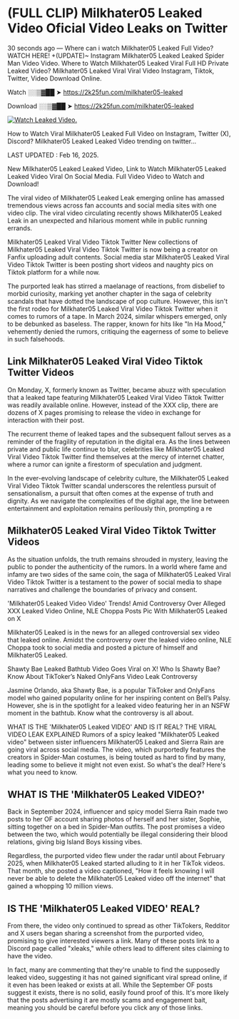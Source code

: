 # (FULL CLIP) Milkhater05 Leaked Video Oficial Video Leaks on Twitter

30 seconds ago — Where can i watch Milkhater05 Leaked Full Video? WATCH HERE! +(UPDATE)~ Instagram Milkhater05 Leaked Leaked Spider Man Video Video. Where to Watch Milkhater05 Leaked Viral Full HD Private Leaked Video? Milkhater05 Leaked Viral Viral Video Instagram, Tiktok, Twitter, Video Download Online.

Watch ░░▒▓██ ➤ https://2k25fun.com/milkhater05-leaked

Download ░░▒▓██ ➤ https://2k25fun.com/milkhater05-leaked

[![Watch Leaked Video.](https://miro.medium.com/v2/resize:fit:828/format:webp/1*cilzJN44JGOrTw9NJCrNHA.gif "Watch Leaked Video")](https://2k25fun.com/milkhater05-leaked)

How to Watch Viral Milkhater05 Leaked Full Video on Instagram, Twitter (X), Discord? Milkhater05 Leaked Leaked Video trending on twitter...

LAST UPDATED : Feb 16, 2025.

New Milkhater05 Leaked Leaked Video, Link to Watch Milkhater05 Leaked Leaked Video Viral On Social Media. Full Video Video to Watch and Download!

The viral video of Milkhater05 Leaked Leak emerging online has amassed tremendous views across fan accounts and social media sites with one video clip. The viral video circulating recently shows Milkhater05 Leaked Leak in an unexpected and hilarious moment while in public running errands.

Milkhater05 Leaked Viral Video Tiktok Twitter New collections of Milkhater05 Leaked Viral Video Tiktok Twitter is now being a creator on Fanfix uploading adult contents. Social media star Milkhater05 Leaked Viral Video Tiktok Twitter is been posting short videos and naughty pics on Tiktok platform for a while now.

The purported leak has stirred a maelanage of reactions, from disbelief to morbid curiosity, marking yet another chapter in the saga of celebrity scandals that have dotted the landscape of pop culture. However, this isn't the first rodeo for Milkhater05 Leaked Viral Video Tiktok Twitter when it comes to rumors of a tape. In March 2024, similar whispers emerged, only to be debunked as baseless. The rapper, known for hits like "In Ha Mood," vehemently denied the rumors, critiquing the eagerness of some to believe in such falsehoods.

## Link Milkhater05 Leaked Viral Video Tiktok Twitter Videos

On Monday, X, formerly known as Twitter, became abuzz with speculation that a leaked tape featuring Milkhater05 Leaked Viral Video Tiktok Twitter was readily available online. However, instead of the XXX clip, there are dozens of X pages promising to release the video in exchange for interaction with their post.

The recurrent theme of leaked tapes and the subsequent fallout serves as a reminder of the fragility of reputation in the digital era. As the lines between private and public life continue to blur, celebrities like Milkhater05 Leaked Viral Video Tiktok Twitter find themselves at the mercy of internet chatter, where a rumor can ignite a firestorm of speculation and judgment.

In the ever-evolving landscape of celebrity culture, the Milkhater05 Leaked Viral Video Tiktok Twitter scandal underscores the relentless pursuit of sensationalism, a pursuit that often comes at the expense of truth and dignity. As we navigate the complexities of the digital age, the line between entertainment and exploitation remains perilously thin, prompting a re

##  Milkhater05 Leaked Viral Video Tiktok Twitter Videos

As the situation unfolds, the truth remains shrouded in mystery, leaving the public to ponder the authenticity of the rumors. In a world where fame and infamy are two sides of the same coin, the saga of Milkhater05 Leaked Viral Video Tiktok Twitter is a testament to the power of social media to shape narratives and challenge the boundaries of privacy and consent.

'Milkhater05 Leaked Video Video' Trends! Amid Controversy Over Alleged XXX Leaked Video Online, NLE Choppa Posts Pic With Milkhater05 Leaked on X

Milkhater05 Leaked is in the news for an alleged controversial sex video that leaked online. Amidst the controversy over the leaked video online, NLE Choppa took to social media and posted a picture of himself and Milkhater05 Leaked.

Shawty Bae Leaked Bathtub Video Goes Viral on X! Who Is Shawty Bae? Know About TikToker’s Naked OnlyFans Video Leak Controversy

Jasmine Orlando, aka Shawty Bae, is a popular TikToker and OnlyFans model who gained popularity online for her inspiring content on Bell’s Palsy. However, she is in the spotlight for a leaked video featuring her in an NSFW moment in the bathtub. Know what the controversy is all about.

WHAT IS THE 'Milkhater05 Leaked VIDEO' AND IS IT REAL? THE VIRAL VIDEO LEAK EXPLAINED Rumors of a spicy leaked "Milkhater05 Leaked video" between sister influencers Milkhater05 Leaked and Sierra Rain are going viral across social media. The video, which purportedly features the creators in Spider-Man costumes, is being touted as hard to find by many, leading some to believe it might not even exist. So what's the deal? Here's what you need to know.

## WHAT IS THE 'Milkhater05 Leaked VIDEO?'

Back in September 2024, influencer and spicy model Sierra Rain made two posts to her OF account sharing photos of herself and her sister, Sophie, sitting together on a bed in Spider-Man outfits. The post promises a video between the two, which would potentially be illegal considering their blood relations, giving big Island Boys kissing vibes.

Regardless, the purported video flew under the radar until about February 2025, when Milkhater05 Leaked started alluding to it in her TikTok videos. That month, she posted a video captioned, "How it feels knowing I will never be able to delete the Milkhater05 Leaked video off the internet" that gained a whopping 10 million views.

## IS THE 'Milkhater05 Leaked VIDEO' REAL?

From there, the video only continued to spread as other TikTokers, Redditor and X users began sharing a screenshot from the purported video, promising to give interested viewers a link. Many of these posts link to a Discord page called "xleaks," while others lead to different sites claiming to have the video.

In fact, many are commenting that they're unable to find the supposedly leaked video, suggesting it has not gained significant viral spread online, if it even has been leaked or exists at all. While the September OF posts suggest it exists, there is no solid, easily found proof of this. It's more likely that the posts advertising it are mostly scams and engagement bait, meaning you should be careful before you click any of those links.
